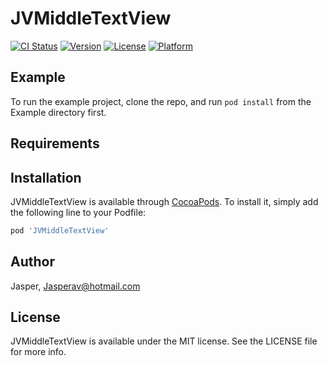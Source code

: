 # JVMiddleTextView

[![CI Status](https://img.shields.io/travis/Jasper/JVMiddleTextView.svg?style=flat)](https://travis-ci.org/Jasper/JVMiddleTextView)
[![Version](https://img.shields.io/cocoapods/v/JVMiddleTextView.svg?style=flat)](https://cocoapods.org/pods/JVMiddleTextView)
[![License](https://img.shields.io/cocoapods/l/JVMiddleTextView.svg?style=flat)](https://cocoapods.org/pods/JVMiddleTextView)
[![Platform](https://img.shields.io/cocoapods/p/JVMiddleTextView.svg?style=flat)](https://cocoapods.org/pods/JVMiddleTextView)

## Example

To run the example project, clone the repo, and run `pod install` from the Example directory first.

## Requirements

## Installation

JVMiddleTextView is available through [CocoaPods](https://cocoapods.org). To install
it, simply add the following line to your Podfile:

```ruby
pod 'JVMiddleTextView'
```

## Author

Jasper, Jasperav@hotmail.com

## License

JVMiddleTextView is available under the MIT license. See the LICENSE file for more info.
